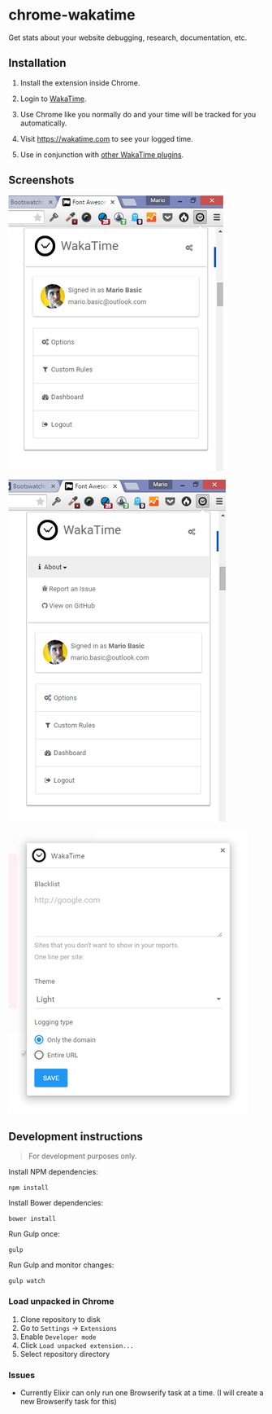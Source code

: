 chrome-wakatime
===============

Get stats about your website debugging, research, documentation, etc.


Installation
------------

1. Install the extension inside Chrome.

2. Login to [WakaTime](https://wakatime.com/).

3. Use Chrome like you normally do and your time will be tracked for you automatically.

4. Visit https://wakatime.com to see your logged time.

5. Use in conjunction with [other WakaTime plugins](https://wakatime.com/plugins).

## Screenshots

![SC closed](./screenshots/sc_3_closed.png)

![SC open](./screenshots/sc_3_open.png)

![Options SC](./screenshots/sc_4-options.png)

## Development instructions

> For development purposes only.

Install NPM dependencies:

```
npm install
```

Install Bower dependencies:

```
bower install
```

Run Gulp once:

```
gulp
```

Run Gulp and monitor changes:

```
gulp watch
```

### Load unpacked in Chrome

1. Clone repository to disk
2. Go to `Settings` -> `Extensions`
3. Enable `Developer mode`
4. Click `Load unpacked extension...`
5. Select repository directory

### Issues

- Currently Elixir can only run one Browserify task at a time. (I will create a new Browserify task for this)
